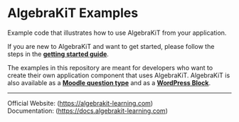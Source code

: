 # AlgebraKiT Examples

Example code that illustrates how to use AlgebraKiT from your application. 

If you are new to AlgebraKiT and want to get started, please follow the steps in the [**getting started guide**](https://docs.algebrakit-learning.com/getting-started).

The examples in this repository are meant for developers who want to create their own application component that uses AlgebraKiT. AlgebraKiT is also available as a [**Moodle question type**](https://docs.algebrakit-learning.com/plugins/moodle/) and as a [**WordPress Block**](https://docs.algebrakit-learning.com/plugins/wordpress/).

---

Official Website: (https://algebrakit-learning.com)<br>
Documentation: (https://docs.algebrakit-learning.com)
